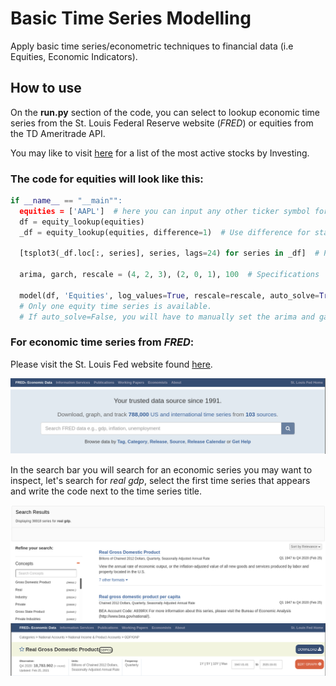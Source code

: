 # Basic Time Series Modelling
Apply basic time series/econometric techniques to financial data (i.e Equities, Economic Indicators).

## How to use
On the **run.py** section of the code, you can select to lookup economic time series from the St. Louis Federal Reserve website (*FRED*) or equities from the TD Ameritrade API.

You may like to visit [here](https://www.investing.com/equities/most-active-stocks) for a list of the most active stocks by Investing.

### The code for equities will look like this:
```python
if __name__ == "__main"":
  equities = ['AAPL']  # here you can input any other ticker symbol for equities as a list.
  df = equity_lookup(equities)
  _df = equity_lookup(equities, difference=1)  # Use difference for stationarity.
  
  [tsplot3(_df.loc[:, series], series, lags=24) for series in _df]  # Plot the time series.
  
  arima, garch, rescale = (4, 2, 3), (2, 0, 1), 100  # Specifications

  model(df, 'Equities', log_values=True, rescale=rescale, auto_solve=True)  
  # Only one equity time series is available.
  # If auto_solve=False, you will have to manually set the arima and garch specifications to the model.
```

### For economic time series from *FRED*:

Please visit the St. Louis Fed website found [here](https://fred.stlouisfed.org/).

![On top of the page you'll find the search bar for time series data.](https://github.com/sirHamilton/basic_time_series_modelling/blob/main/screenshots/fred_website.png "St. Louis Federal Reserve Page")

In the search bar you will search for an economic series you may want to inspect, let's search for *real gdp*, select the first time series that appears and write the code next to the time series title.

![Real GDP search.](https://github.com/sirHamilton/basic_time_series_modelling/blob/main/screenshots/rgdp.png "RGDP Search")
![Real GDP selection and title name.](https://github.com/sirHamilton/basic_time_series_modelling/blob/main/screenshots/rgdp_name.png "Real Gross Domestic Product Time Series")



